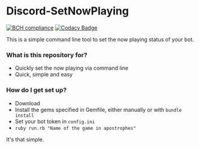 # Discord-SetNowPlaying 
[![BCH compliance](https://bettercodehub.com/edge/badge/JayTurnr/Discord-SetNowPlaying?branch=master)](https://bettercodehub.com/) [![Codacy Badge](https://api.codacy.com/project/badge/Grade/f70a12893e0441a28dab84cab51fa739)](https://www.codacy.com/app/JayTurnr/Discord-SetNowPlaying?utm_source=github.com&amp;utm_medium=referral&amp;utm_content=JayTurnr/Discord-SetNowPlaying&amp;utm_campaign=Badge_Grade)


This is a simple command line tool to set the now playing status of your bot.

### What is this repository for?

* Quickly set the now playing via command line
* Quick, simple and easy

### How do I get set up?

* Download
* Install the gems specified in Gemfile, either manually or with `bundle install`
* Set your bot token in `config.ini`
* `ruby run.rb "Name of the game in apostrophes"`

It's that simple.
